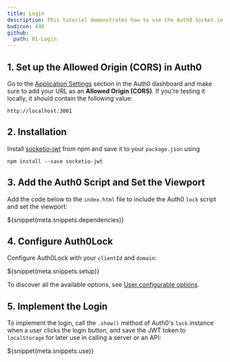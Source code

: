 ```yaml
---
title: Login
description: This tutorial demonstrates how to use the Auth0 Socket.io SDK to add authentication and authorization to your web app.
budicon: 448
github:
  path: 01-Login
---
```


## 1. Set up the Allowed Origin (CORS) in Auth0

<div class="setup-origin">
<p>Go to the <a href="${manage_url}/#/applications/${account.clientId}/settings">Application Settings</a> section in the Auth0 dashboard and make sure to add your URL as an <b>Allowed Origin (CORS)</b>. If you're testing it locally, it should contain the following value:</p>

<pre><code>http://localhost:3001</pre></code>

</div>

## 2. Installation

Install [socketio-jwt](https://github.com/auth0/socketio-jwt) from npm and save it to your `package.json` using

```text
npm install --save socketio-jwt
```

## 3. Add the Auth0 Script and Set the Viewport

Add the code below to the `index.html` file to include the Auth0 `lock` script and set the viewport:

${snippet(meta.snippets.dependencies)}

## 4. Configure Auth0Lock

Configure Auth0Lock with your `clientId` and `domain`:

${snippet(meta.snippets.setup)}

To discover all the available options, see [User configurable options](/libraries/lock/v10/customization).

## 5. Implement the Login

To implement the login, call the `.show()` method of Auth0's `lock` instance when a user clicks the login button, and save the JWT token to `localStorage` for later use in calling a server or an API:

${snippet(meta.snippets.use)}
